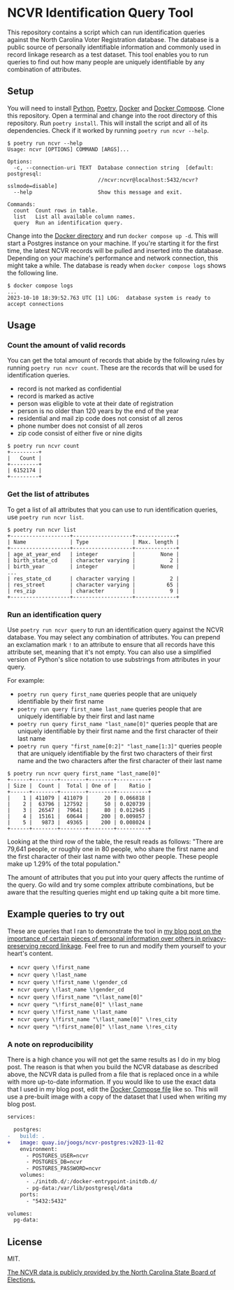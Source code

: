# NCVR Identification Query Tool

This repository contains a script which can run identification queries against the North Carolina Voter Registration database.
The database is a public source of personally identifiable information and commonly used in record linkage research as a test dataset.
This tool enables you to run queries to find out how many people are uniquely identifiable by any combination of attributes.

## Setup

You will need to install [Python](https://www.python.org/downloads/), [Poetry](https://python-poetry.org/docs/), [Docker](https://docs.docker.com/engine/install/) and [Docker Compose](https://docs.docker.com/compose/install/).
Clone this repository.
Open a terminal and change into the root directory of this repository.
Run `poetry install`.
This will install the script and all of its dependencies.
Check if it worked by running `poetry run ncvr --help`.

```
$ poetry run ncvr --help
Usage: ncvr [OPTIONS] COMMAND [ARGS]...

Options:
  -c, --connection-uri TEXT  Database connection string  [default: postgresql:
                             //ncvr:ncvr@localhost:5432/ncvr?sslmode=disable]
  --help                     Show this message and exit.

Commands:
  count  Count rows in table.
  list   List all available column names.
  query  Run an identification query.
```

Change into the [Docker directory](./docker) and run `docker compose up -d`.
This will start a Postgres instance on your machine.
If you're starting it for the first time, the latest NCVR records will be pulled and inserted into the database.
Depending on your machine's performance and network connection, this might take a while.
The database is ready when `docker compose logs` shows the following line.

```
$ docker compose logs
...
2023-10-10 18:39:52.763 UTC [1] LOG:  database system is ready to accept connections
```

## Usage

### Count the amount of valid records

You can get the total amount of records that abide by the following rules by running `poetry run ncvr count`.
These are the records that will be used for identification queries.

- record is not marked as confidential
- record is marked as active
- person was eligible to vote at their date of registration
- person is no older than 120 years by the end of the year
- residential and mail zip code does not consist of all zeros
- phone number does not consist of all zeros
- zip code consist of either five or nine digits

```
$ poetry run ncvr count
+---------+
|   Count |
+---------+
| 6152174 |
+---------+
```

### Get the list of attributes

To get a list of all attributes that you can use to run identification queries, use `poetry run ncvr list`.

```
$ poetry run ncvr list
+-------------------+-------------------+-------------+
| Name              | Type              | Max. length |
+-------------------+-------------------+-------------+
| age_at_year_end   | integer           |        None |
| birth_state_cd    | character varying |           2 |
| birth_year        | integer           |        None |
...
| res_state_cd      | character varying |           2 |
| res_street        | character varying |          65 |
| res_zip           | character         |           9 |
+-------------------+-------------------+-------------+
```

### Run an identification query

Use `poetry run ncvr query` to run an identification query against the NCVR database.
You may select any combination of attributes. 
You can prepend an exclamation mark `!` to an attribute to ensure that all records have this attribute set, meaning that it's not empty.
You can also use a simplified version of Python's slice notation to use substrings from attributes in your query.

For example:

- `poetry run query first_name` queries people that are uniquely identifiable by their first name
- `poetry run query first_name last_name` queries people that are uniquely identifiable by their first and last name
- `poetry run query first_name "last_name[0]"` queries people that are uniquely identifiable by their first name and the first character of their last name
- `poetry run query "first_name[0:2]" "last_name[1:3]"` queries people that are uniquely identifiable by the first two characters of their first name and the two characters after the first character of their last name

```
$ poetry run ncvr query first_name "last_name[0]"
+------+--------+--------+--------+----------+
| Size |  Count |  Total | One of |    Ratio |
+------+--------+--------+--------+----------+
|    1 | 411079 | 411079 |     20 | 0.066818 |
|    2 |  63796 | 127592 |     50 | 0.020739 |
|    3 |  26547 |  79641 |     80 | 0.012945 |
|    4 |  15161 |  60644 |    200 | 0.009857 |
|    5 |   9873 |  49365 |    200 | 0.008024 |
+------+--------+--------+--------+----------+
```

Looking at the third row of the table, the result reads as follows: "There are 79,641 people, or roughly one in 80 people, who share the first name and the first character of their last name with two other people. These people make up 1.29% of the total population."

The amount of attributes that you put into your query affects the runtime of the query.
Go wild and try some complex attribute combinations, but be aware that the resulting queries might end up taking quite a bit more time.

## Example queries to try out

These are queries that I ran to demonstrate the tool in [my blog post on the importance of certain pieces of personal information over others in privacy-preserving record linkage](https://space.eulenbu.de/posts/bf-ncvr/).
Feel free to run and modify them yourself to your heart's content.

- `ncvr query \!first_name`
- `ncvr query \!last_name`
- `ncvr query \!first_name \!gender_cd`
- `ncvr query \!last_name \!gender_cd`
- `ncvr query \!first_name "\!last_name[0]"`
- `ncvr query "\!first_name[0]" \!last_name`
- `ncvr query \!first_name \!last_name`
- `ncvr query \!first_name "\!last_name[0]" \!res_city`
- `ncvr query "\!first_name[0]" \!last_name \!res_city`

### A note on reproducibility

There is a high chance you will not get the same results as I do in my blog post.
The reason is that when you build the NCVR database as described above, the NCVR data is pulled from a file that is replaced once in a while with more up-to-date information.
If you would like to use the exact data that I used in my blog post, edit the [Docker Compose file](docker/docker-compose.yml) like so.
This will use a pre-built image with a copy of the dataset that I used when writing my blog post.

```diff
services:

  postgres:
-   build: .
+   image: quay.io/joogs/ncvr-postgres:v2023-11-02
    environment:
      - POSTGRES_USER=ncvr
      - POSTGRES_DB=ncvr
      - POSTGRES_PASSWORD=ncvr
    volumes:
      - ./initdb.d/:/docker-entrypoint-initdb.d/
      - pg-data:/var/lib/postgresql/data
    ports:
      - "5432:5432"

volumes:
  pg-data:
```

## License

MIT.

[The NCVR data is publicly provided by the North Carolina State Board of Elections.](https://www.ncsbe.gov/results-data/voter-registration-data)